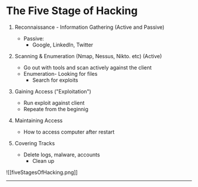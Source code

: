 # The Five Stage of Hacking
1. Reconnaissance - Information Gathering (Active and Passive)  
   - Passive:  
      - Google, LinkedIn, Twitter  
  
2. Scanning & Enumeration (Nmap, Nessus, Nikto. etc) (Active)  
   - Go out with tools and scan actively against the client  
   - Enumeration- Looking for files  
      - Search for exploits  
  
3. Gaining Access ("Exploitation")  
   - Run exploit against client  
   - Repeate from the beginnig  
4. Maintaining Access  
   - How to access computer after restart  
  
5. Covering Tracks  
   - Delete logs, malware, accounts  
      - Clean up

![[fiveStagesOfHacking.png]]

--------------------------------------------
